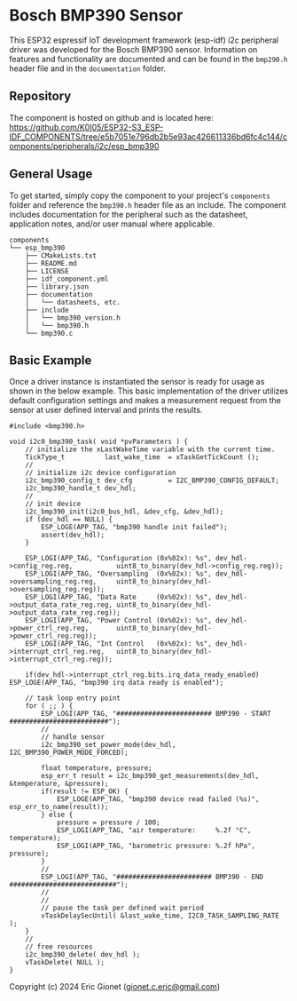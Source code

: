 # Bosch BMP390 Sensor
This ESP32 espressif IoT development framework (esp-idf) i2c peripheral driver was developed for the Bosch BMP390 sensor.  Information on features and functionality are documented and can be found in the `bmp290.h` header file and in the `documentation` folder.

## Repository
The component is hosted on github and is located here: https://github.com/K0I05/ESP32-S3_ESP-IDF_COMPONENTS/tree/e5b7051e796db2b5e93ac426611336bd6fc4c144/components/peripherals/i2c/esp_bmp390

## General Usage
To get started, simply copy the component to your project's `components` folder and reference the `bmp390.h` header file as an include.  The component includes documentation for the peripheral such as the datasheet, application notes, and/or user manual where applicable.

```
components
└── esp_bmp390
    ├── CMakeLists.txt
    ├── README.md
    ├── LICENSE
    ├── idf_component.yml
    ├── library.json
    ├── documentation
    │   └── datasheets, etc.
    ├── include
    │   └── bmp390_version.h
    │   └── bmp390.h
    └── bmp390.c
```

## Basic Example
Once a driver instance is instantiated the sensor is ready for usage as shown in the below example.   This basic implementation of the driver utilizes default configuration settings and makes a measurement request from the sensor at user defined interval and prints the results.

```
#include <bmp390.h>

void i2c0_bmp390_task( void *pvParameters ) {
    // initialize the xLastWakeTime variable with the current time.
    TickType_t          last_wake_time  = xTaskGetTickCount ();
    //
    // initialize i2c device configuration
    i2c_bmp390_config_t dev_cfg         = I2C_BMP390_CONFIG_DEFAULT;
    i2c_bmp390_handle_t dev_hdl;
    //
    // init device
    i2c_bmp390_init(i2c0_bus_hdl, &dev_cfg, &dev_hdl);
    if (dev_hdl == NULL) {
        ESP_LOGE(APP_TAG, "bmp390 handle init failed");
        assert(dev_hdl);
    }

    ESP_LOGI(APP_TAG, "Configuration (0x%02x): %s", dev_hdl->config_reg.reg,           uint8_to_binary(dev_hdl->config_reg.reg));
    ESP_LOGI(APP_TAG, "Oversampling  (0x%02x): %s", dev_hdl->oversampling_reg.reg,     uint8_to_binary(dev_hdl->oversampling_reg.reg));
    ESP_LOGI(APP_TAG, "Data Rate     (0x%02x): %s", dev_hdl->output_data_rate_reg.reg, uint8_to_binary(dev_hdl->output_data_rate_reg.reg));
    ESP_LOGI(APP_TAG, "Power Control (0x%02x): %s", dev_hdl->power_ctrl_reg.reg,       uint8_to_binary(dev_hdl->power_ctrl_reg.reg));
    ESP_LOGI(APP_TAG, "Int Control   (0x%02x): %s", dev_hdl->interrupt_ctrl_reg.reg,   uint8_to_binary(dev_hdl->interrupt_ctrl_reg.reg));

    if(dev_hdl->interrupt_ctrl_reg.bits.irq_data_ready_enabled) ESP_LOGE(APP_TAG, "bmp390 irq data ready is enabled");

    // task loop entry point
    for ( ;; ) {
        ESP_LOGI(APP_TAG, "######################## BMP390 - START #########################");
        //
        // handle sensor
        i2c_bmp390_set_power_mode(dev_hdl, I2C_BMP390_POWER_MODE_FORCED);

        float temperature, pressure;
        esp_err_t result = i2c_bmp390_get_measurements(dev_hdl, &temperature, &pressure);
        if(result != ESP_OK) {
            ESP_LOGE(APP_TAG, "bmp390 device read failed (%s)", esp_err_to_name(result));
        } else {
            pressure = pressure / 100;
            ESP_LOGI(APP_TAG, "air temperature:     %.2f °C", temperature);
            ESP_LOGI(APP_TAG, "barometric pressure: %.2f hPa", pressure);
        }
        //
        ESP_LOGI(APP_TAG, "######################## BMP390 - END ###########################");
        //
        //
        // pause the task per defined wait period
        vTaskDelaySecUntil( &last_wake_time, I2C0_TASK_SAMPLING_RATE );
    }
    //
    // free resources
    i2c_bmp390_delete( dev_hdl );
    vTaskDelete( NULL );
}
```



Copyright (c) 2024 Eric Gionet (gionet.c.eric@gmail.com)
